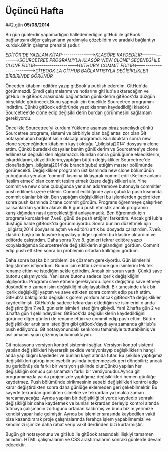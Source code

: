 # Üçüncü Hafta
##2.gün
**05/08/2014**


Bu gün günlerdir yapamadığım halledemediğim gitHub ile gitBook bağlantısını diğer çalışanların yardımıyla çözebildim ve aradaki bağlantıyı kurduk.Git'in çalışma prensibi şudur:


*EDİTÖR'DE YAZILAN KİTAP-------------->KLASÖRE KAYDEDİLİR-------------->SOURCETREE PROGRAMIYLA KLASÖR 'NEW CLONE' SEÇENEĞİ İLE CLONE EDİLİR------------------->GİTHUB'A COMMİT EDİLİR<----------------------->GİTBOOK'LA GİTHUB BAĞLANTISIYLA DEĞİŞİKLİKLER BİRBİRİNDE GÖRÜNÜR*

Önceden kitabımı editöre yazıp gitBook'a publish ederdim. GitHub'da görünmezdi. Şimdi çalışmalarımı ve notlarımı gitHub'a aktaracağım ve gitHub ile gitBook arasındaki bağlantıdan günlüklerim gitBook'da düzgün birşekilde görünecek.Bunu yapmak için öncelikle Sourcetree programını indirdim. Çünkü gitBook editöründe yazdıklarımın kaydedildiği klasörü Sourcetree'de clone edip değişikliklerin burdan görünmesini sağlamam gerekiyordu.

Öncelikle Sourcetree'yi kurdum.Yükleme aşaması biraz sancılıydı çünkü Sourcetree programı, sistemi ve birbiriyle olan bağlantısı zor olan Git notasyonunun bağlantısının olacağı programdı. Kurulduktan sonra new clone seçeneğinden kitabımın kayıt olduğu '_bilgistaj2014' dosyasını clone ettim. Çünkü buradaki dosyalar benim günlüklerim ve Sourcetree'ye clone edilmezse değişiklikleri algılamazdı. Bundan sonra günlüğüme eklediklerim, çıkardıklarım, düzelttiklerim,yaptığım bütün değişiklikler Sourcetree'de clone'ladığım _bilgistaj2014'de branch(şube) ettiğim master bölümünde görünecekti. Değişiklikler programın üst kısmında new clone bölümünün çubuğunda yer alan 'commit' kısmına tıklayarak commit edilir.Kelime anlamı 'teslim etmek' olan commit teslim etmek üzere değişiklikleri alır. Yine commit ve new clone çubuğunda yer alan add/remove butonuyla commitler push edilmek üzere eklenir. Commit edildiğinde aynı çubukta push kısmında commit olanlar birikir. Ben yaptığım değişiklikleri bu işlemlerden geçirdikten sonra push kısmında 2 tane commit gördüm. Programı öğrenmeye çalışırken çalışanlardan yardım alarak ilk 6 günü push etmiştik ancak programın karışıklığından nasıl gerçekleştiğini anlayamadık. Ben öğrenmek için programı kurcalarken 7.ve8. günü de push ettiğimi farkettim. Ancak gitHub'a düştüğü halde gitBook'da görünmüyordu. Sonra bunları düzeltmek için _bilgistaj2014 dosyasını açtım ve editörü artık bu dosyada çalıştırdım. 7.ve8. klasörü başka bir klasöre kopyalayıp diğer günleri bu klasöre aktardım ve editörde çalıştırdım. Daha sonra 7.ve 8. günleri tekrar editöre yazıp kopyaladığımda Sourcetree'de değişikliklerin algılandığını gördüm. Commit edip push ettikten sonra bu problemin ortadan kalktığını gördüm.

Daha sonra başka bir problemi de çözmem gerekiyordu. Gün isimlerini değiştirmek istiyordum. Bunun için editör üzerinde gün isimlerini tek tek rename ettim ve istediğim şekle getirdim. Ancak bir sorun vardı. Çünkü save butonu çalışmıyordu. Yani save butonu sadece içerik değişikliğini algılıyordu. Programı save etmem gerekiyordu. İçerik değiştirip save etmeyi düşündüm o zaman isim değişikliğini algılayabilirdi. Bir tanesinde ufak bir içerik değişikliği yaptım ve save ettikten sonra commit edip push ettim. GitHub'a baktığımda değişiklik göremiyordum ancak gitBook'ta değişiklikler kaydedilmişti. GitHub'da sadece tekrardan eklediğim ve isimlerini o anda değiştirdiğim 7.ve8. günlerin isimleri istediğim gibiydi. Yani 2.hafta gün 2 ve 3.hafta gün 1 şeklindeydiler. GitBook'da değişikliklerin kaydedildiğini görünce diğer günleri de rename ettim ve commit edip push ettim. Bütün değişiklikler artık tam istediğim gibi gitBook'daydı aynı zamanda gitHub'a push ediliyordu. Git notasyonundaki senkronu tamamiyle tutturabilmiş ve asıl amacını şuan çözmüş bulunmaktayım.

Git notasyonu versiyon kontrol sistemini sağlar. Versiyon kontrol sistemi yapılan değişiklikleri hiyerarşik şekilde versiyonlayıp değişikliklerin hangi anda yapıldığını kaydeder ve bunları kayıt altında tutar. Bu şekilde yaptığımız değişiklikleri görüp inceleyebilir aslında beğenmezsek geri dönebiliriz ancak bu geridönüş de farklı bir versiyon şeklinde olur.Çünkü yapılan her değişikliğin sonucu çalışmamızın farklı bir versiyonudur.Ayrıca git programımızda ya da projemizde yaptığımız değişiklikleri hemen günlüğe kaydetmez. Push bölümünde birikmesinin sebebi değişklikleri kontrol edip karar değiştirdikten sonra daha günlüğe eklemeden geri çekebilmektir. Bu sayede tekrardan günlükten silmekle ve tekrardan yazmakla zaman harcamayacağız. Ayrıca yapılan bir değişikliği bi yerde kaydedip sonraki değişikliği bir daha kaydetmek ve bunları tekrardan derleyip kontrol altında tutmaya çalışmanın zorluğunu ortadan kaldırmış ve bunu bizim yerimize kendisi yapar hale gelmiştir. Ayrıca bu işlemler sırasında kaybedilen vakti bize kazandırarak proje çalışmalarında ferahça işlem yapabilmemizi ve kendimizi işimize daha rahat verip vakit derdinden bizi kurtarmıştır.

Bugün git notasyonunu ve gitHub ile gitBook arasındaki ilişkiyi tamamen anladım. HTML çalışmalarım ve CSS araştırmalarım sonraki günlerde devam edecektir.
